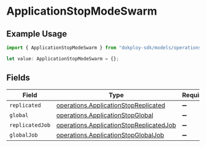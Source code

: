 # ApplicationStopModeSwarm

## Example Usage

```typescript
import { ApplicationStopModeSwarm } from "dokploy-sdk/models/operations";

let value: ApplicationStopModeSwarm = {};
```

## Fields

| Field                                                                                              | Type                                                                                               | Required                                                                                           | Description                                                                                        |
| -------------------------------------------------------------------------------------------------- | -------------------------------------------------------------------------------------------------- | -------------------------------------------------------------------------------------------------- | -------------------------------------------------------------------------------------------------- |
| `replicated`                                                                                       | [operations.ApplicationStopReplicated](../../models/operations/applicationstopreplicated.md)       | :heavy_minus_sign:                                                                                 | N/A                                                                                                |
| `global`                                                                                           | [operations.ApplicationStopGlobal](../../models/operations/applicationstopglobal.md)               | :heavy_minus_sign:                                                                                 | N/A                                                                                                |
| `replicatedJob`                                                                                    | [operations.ApplicationStopReplicatedJob](../../models/operations/applicationstopreplicatedjob.md) | :heavy_minus_sign:                                                                                 | N/A                                                                                                |
| `globalJob`                                                                                        | [operations.ApplicationStopGlobalJob](../../models/operations/applicationstopglobaljob.md)         | :heavy_minus_sign:                                                                                 | N/A                                                                                                |